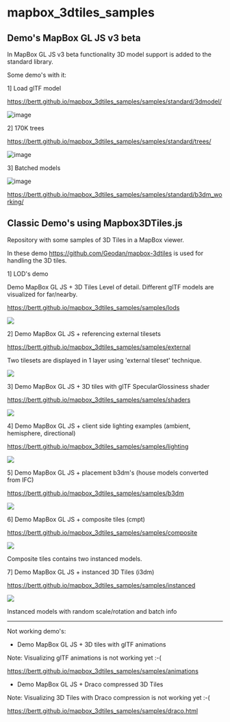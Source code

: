 # mapbox_3dtiles_samples

## Demo's  MapBox GL JS v3 beta

In MapBox GL JS v3 beta functionality 3D model support is added to the standard library.

Some demo's with it:

1] Load glTF model

https://bertt.github.io/mapbox_3dtiles_samples/samples/standard/3dmodel/

![image](https://github.com/bertt/mapbox_3dtiles_samples/assets/538812/a391877c-a805-485c-af86-cb9db168c17a)


2] 170K trees

https://bertt.github.io/mapbox_3dtiles_samples/samples/standard/trees/

![image](https://github.com/bertt/mapbox_3dtiles_samples/assets/538812/04ebd034-cfa3-4f3f-9049-f51b909c4694)

3] Batched models

![image](https://github.com/bertt/mapbox_3dtiles_samples/assets/538812/5a4d2ca9-a879-4c02-b2ea-7d004520daf6)

https://bertt.github.io/mapbox_3dtiles_samples/samples/standard/b3dm_working/

## Classic Demo's using Mapbox3DTiles.js


Repository with some samples of 3D Tiles in a MapBox viewer.

In these demo https://github.com/Geodan/mapbox-3dtiles is used for handling the 3D tiles.

1] LOD's demo

Demo MapBox GL JS + 3D Tiles Level of detail. Different glTF models are visualized for far/nearby.

https://bertt.github.io/mapbox_3dtiles_samples/samples/lods

<img src = "lods.gif">

2] Demo MapBox GL JS + referencing external tilesets 

https://bertt.github.io/mapbox_3dtiles_samples/samples/external

Two tilesets are displayed in 1 layer using 'external tileset' technique.

<img src = "external_tilesets.png">

3] Demo MapBox GL JS + 3D tiles with glTF SpecularGlossiness shader

https://bertt.github.io/mapbox_3dtiles_samples/samples/shaders

<img src = "specular_glossiness.png">

4] Demo MapBox GL JS + client side lighting examples (ambient, hemisphere, directional)

https://bertt.github.io/mapbox_3dtiles_samples/samples/lighting

<img src = "lighting.png">

5] Demo MapBox GL JS + placement b3dm's (house models converted from IFC)

https://bertt.github.io/mapbox_3dtiles_samples/samples/b3dm

<img src = "b3dm.png">

6] Demo MapBox GL JS + composite tiles (cmpt)

https://bertt.github.io/mapbox_3dtiles_samples/samples/composite

<img src = "composite.png">

Composite tiles contains two instanced models.

7] Demo MapBox GL JS + instanced 3D Tiles (i3dm)

https://bertt.github.io/mapbox_3dtiles_samples/samples/instanced

<img src = "instanced.png">

Instanced models with random scale/rotation and batch info

------------------------------------------------------------------------

Not working demo's:

- Demo MapBox GL JS + 3D tiles with glTF animations

Note: Visualizing glTF animations is not working yet :-(

https://bertt.github.io/mapbox_3dtiles_samples/samples/animations

- Demo MapBox GL JS + Draco compressed 3D Tiles 

Note: Visualizing 3D Tiles with Draco compression is not working yet :-(

https://bertt.github.io/mapbox_3dtiles_samples/samples/draco.html

